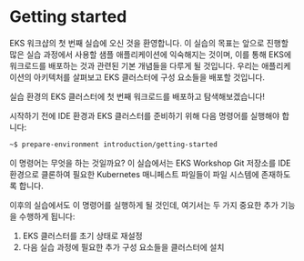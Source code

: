 # Getting started

EKS 워크샵의 첫 번째 실습에 오신 것을 환영합니다. 이 실습의 목표는 앞으로 진행할 많은 실습 과정에서 사용할 샘플 애플리케이션에 익숙해지는 것이며, 이를 통해 EKS에 워크로드를 배포하는 것과 관련된 기본 개념들을 다루게 될 것입니다. 우리는 애플리케이션의 아키텍처를 살펴보고 EKS 클러스터에 구성 요소들을 배포할 것입니다.

실습 환경의 EKS 클러스터에 첫 번째 워크로드를 배포하고 탐색해보겠습니다!

시작하기 전에 IDE 환경과 EKS 클러스터를 준비하기 위해 다음 명령어를 실행해야 합니다:

```bash
~$ prepare-environment introduction/getting-started
```

이 명령어는 무엇을 하는 것일까요? 이 실습에서는 EKS Workshop Git 저장소를 IDE 환경으로 클론하여 필요한 Kubernetes 매니페스트 파일들이 파일 시스템에 존재하도록 합니다.

이후의 실습에서도 이 명령어를 실행하게 될 것인데, 여기서는 두 가지 중요한 추가 기능을 수행하게 됩니다:

1. EKS 클러스터를 초기 상태로 재설정
2. 다음 실습 과정에 필요한 추가 구성 요소들을 클러스터에 설치
